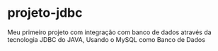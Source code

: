 # projeto-jdbc
Meu primeiro projeto com integração com banco de dados através da tecnologia JDBC do JAVA, Usando o MySQL como Banco de Dados
